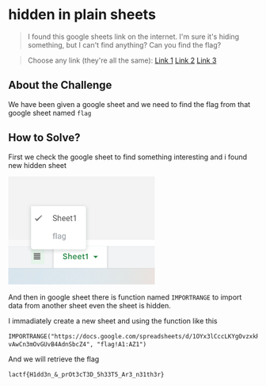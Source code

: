 # hidden in plain sheets
> I found this google sheets link on the internet. I'm sure it's hiding something, but I can't find anything? Can you find the flag?

> Choose any link (they're all the same): [Link 1](https://docs.google.com/spreadsheets/d/1OYx3lCccLKYgOvzxkRZ5-vAwCn3mOvGUvB4AdnSbcZ4/edit) [Link 2](https://docs.google.com/spreadsheets/d/17A1f0z8rmR7356fcHmHTHt3Y0JMgcHlGoflADtNXeOU/edit) [Link 3](https://docs.google.com/spreadsheets/d/1ULdm_KCOYCWuf6gqpg6tm0t-wnWySX_Bf3yUYOfZ2tw/edit)

## About the Challenge
We have been given a google sheet and we need to find the flag from that google sheet named `flag`

## How to Solve?
First we check the google sheet to find something interesting and i found new hidden sheet

![sheet](images/sheet.png)

And then in google sheet there is function named `IMPORTRANGE` to import data from another sheet even the sheet is hidden.

I immadiately create a new sheet and using the function like this
```
IMPORTRANGE("https://docs.google.com/spreadsheets/d/1OYx3lCccLKYgOvzxkRZ5-vAwCn3mOvGUvB4AdnSbcZ4", "flag!A1:AZ1")
```

And we will retrieve the flag

```
lactf{H1dd3n_&_prOt3cT3D_5h33T5_Ar3_n31th3r}
```
